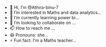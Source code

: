 - 👋 Hi, I’m @Athira-binu-7
- 👀 I’m interested in Maths and data analytics...
- 🌱 I’m currently learning power bi...
- 💞️ I’m looking to collaborate on ...
- 📫 How to reach me ...
- 😄 Pronouns: she...
- ⚡ Fun fact: I'm a Maths teacher...

<!---
Athira-binu-7/Athira-binu-7 is a ✨ special ✨ repository because its `README.md` (this file) appears on your GitHub profile.
You can click the Preview link to take a look at your changes.
--->
